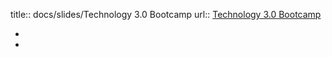 title:: docs/slides/Technology 3.0 Bootcamp
url:: [Technology 3.0 Bootcamp](https://docs.google.com/presentation/d/1E3M9JoohOA-xMGfs2f2cdP_8JsFDWCrGppyXLpmcWqo/edit#slide=id.g13c89b65831_0_1615)

-
-